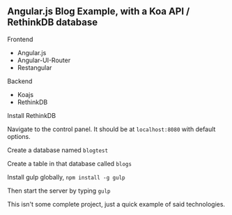 ## Angular.js Blog Example, with a Koa API / RethinkDB database

Frontend
- Angular.js
- Angular-UI-Router
- Restangular

Backend
- Koajs
- RethinkDB

Install RethinkDB

Navigate to the control panel. It should be at `localhost:8080` with default options.

Create a database named `blogtest`

Create a table in that database called `blogs`

Install gulp globally, `npm install -g gulp`

Then start the server by typing `gulp`

This isn't some complete project, just a quick example of said technologies.
